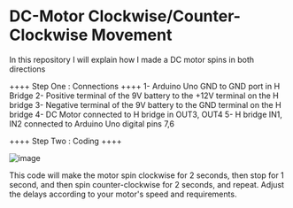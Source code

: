 # DC-Motor Clockwise/Counter-Clockwise Movement

In this repository I will explain how I made a DC motor spins in both directions

++++ Step One : Connections ++++
1- Arduino Uno GND to GND port in H Bridge
2- Positive terminal of the 9V battery to the +12V terminal on the H bridge
3- Negative terminal of the 9V battery to the GND terminal on the H bridge
4- DC Motor connected to H bridge in OUT3, OUT4
5- H bridge IN1, IN2 connected to Arduino Uno digital pins 7,6

++++ Step Two : Coding ++++

![image](https://github.com/httpsNumai/DC-Motor/assets/157239449/f599e504-f167-4f8d-879b-fd18ece87ebd)

This code will make the motor spin clockwise for 2 seconds, then stop for 1 second, and then spin counter-clockwise for 2 seconds, and repeat. Adjust the delays according to your motor's speed and requirements.
